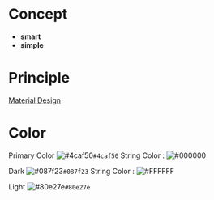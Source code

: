 # Concept
 - **smart**
 - **simple**

# Principle
[Material Design](https://material.io/)

# Color

Primary Color  ![#4caf50](https://placehold.it/15/4caf50/000000?text=+)`#4caf50`  String Color : ![#000000](https://placehold.it/15/000000/000000?text=+)

Dark ![#087f23](https://placehold.it/15/087f23/000000?text=+)`#087f23` String Color : ![#FFFFFF](https://placehold.it/15/FFFFFF/000000?text=+)

Light ![#80e27e](https://placehold.it/15/80e27e/000000?text=+)`#80e27e`  